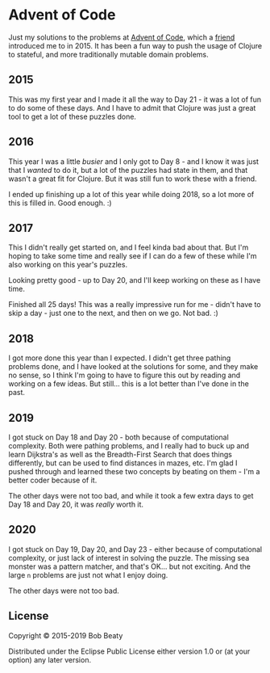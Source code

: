 # Advent of Code

Just my solutions to the problems at [Advent of Code](https://adventofcode.com),
which a [friend](https://github.com/hby/) introduced me to in 2015. It has been
a fun way to push the usage of Clojure to stateful, and more traditionally
mutable domain problems.

## 2015

This was my first year and I made it all the way to Day 21 - it was a lot of
fun to do some of these days. And I have to admit that Clojure was just a great
tool to get a lot of these puzzles done.

## 2016

This year I was a little _busier_ and I only got to Day 8 - and I know it was
just that I _wanted_ to do it, but a lot of the puzzles had state in them, and
that wasn't a great fit for Clojure. But it was still fun to work these with
a friend.

I ended up finishing up a lot of this year while doing 2018, so a lot more
of this is filled in. Good enough. :)

## 2017

This I didn't really get started on, and I feel kinda bad about that. But I'm
hoping to take some time and really see if I can do a few of these while I'm
also working on this year's puzzles.

Looking pretty good - up to Day 20, and I'll keep working on these as I have
time.

Finished all 25 days! This was a really impressive run for me - didn't have
to skip a day - just one to the next, and then on we go. Not bad. :)

## 2018

I got more done this year than I expected. I didn't get three pathing problems
done, and I have looked at the solutions for some, and they make no sense, so
I think I'm going to have to figure this out by reading and working on a few
ideas. But still... this is a lot better than I've done in the past.

## 2019

I got stuck on Day 18 and Day 20 - both because of computational complexity.
Both were pathing problems, and I really had to buck up and learn Dijkstra's as
well as the Breadth-First Search that does things differently, but can be used
to find distances in mazes, etc. I'm glad I pushed through and learned these
two concepts by beating on them - I'm a better coder because of it.

The other days were not too bad, and while it took a few extra days to get
Day 18 and Day 20, it was *_really_* worth it.

## 2020

I got stuck on Day 19, Day 20, and Day 23 - either because of computational
complexity, or just lack of interest in solving the puzzle. The missing sea
monster was a pattern matcher, and that's OK... but not exciting. And the
large `n` problems are just not what I enjoy doing.

The other days were not too bad.

## License

Copyright © 2015-2019 Bob Beaty

Distributed under the Eclipse Public License either version 1.0 or (at
your option) any later version.
